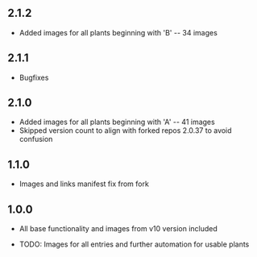 2.1.2
------
* Added images for all plants beginning with 'B' -- 34 images

2.1.1
------
* Bugfixes

2.1.0
------
* Added images for all plants beginning with 'A' -- 41 images
* Skipped version count to align with forked repos 2.0.37 to avoid confusion

1.1.0
------
* Images and links manifest fix from fork

1.0.0
-------
* All base functionality and images from v10 version included 

* TODO: Images for all entries and further automation for usable plants
